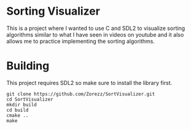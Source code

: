 # Sorting Visualizer
This is a project where I wanted to use C and SDL2 to visualize sorting
algorithms similar to what I have seen in videos on youtube and it also
allows me to practice implementing the sorting algorithms.

# Building
This project requires SDL2 so make sure to install the library first.

```
git clone https://github.com/Zorezz/SortVisualizer.git
cd SortVisualizer
mkdir build
cd build
cmake ..
make
```
